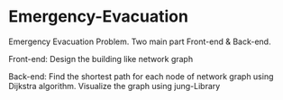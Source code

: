 # Emergency-Evacuation

Emergency Evacuation Problem. Two main part Front-end & Back-end.

Front-end: Design the building like network graph

Back-end: Find the shortest path for each node of network graph using Dijkstra algorithm. Visualize the graph using jung-Library

